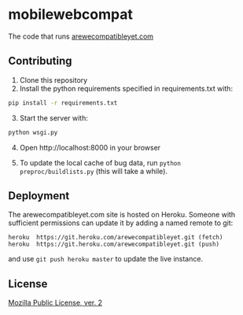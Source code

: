 # mobilewebcompat

The code that runs [arewecompatibleyet.com](http://arewecompatibleyet.com)

## Contributing

1. Clone this repository
2. Install the python requirements specified in requirements.txt with:
```bash
pip install -r requirements.txt
```

3. Start the server with:
```bash
python wsgi.py
```

4. Open http://localhost:8000 in your browser

5. To update the local cache of bug data, run ``python preproc/buildlists.py`` (this will take a while).

## Deployment

The arewecompatibleyet.com site is hosted on Heroku. Someone with sufficient permissions can update it by adding a named remote to git:

```
heroku  https://git.heroku.com/arewecompatibleyet.git (fetch)
heroku  https://git.heroku.com/arewecompatibleyet.git (push)
```

and use ``git push heroku master`` to update the live instance.
## License

[Mozilla Public License, ver. 2](https://www.mozilla.org/MPL/2.0/)
